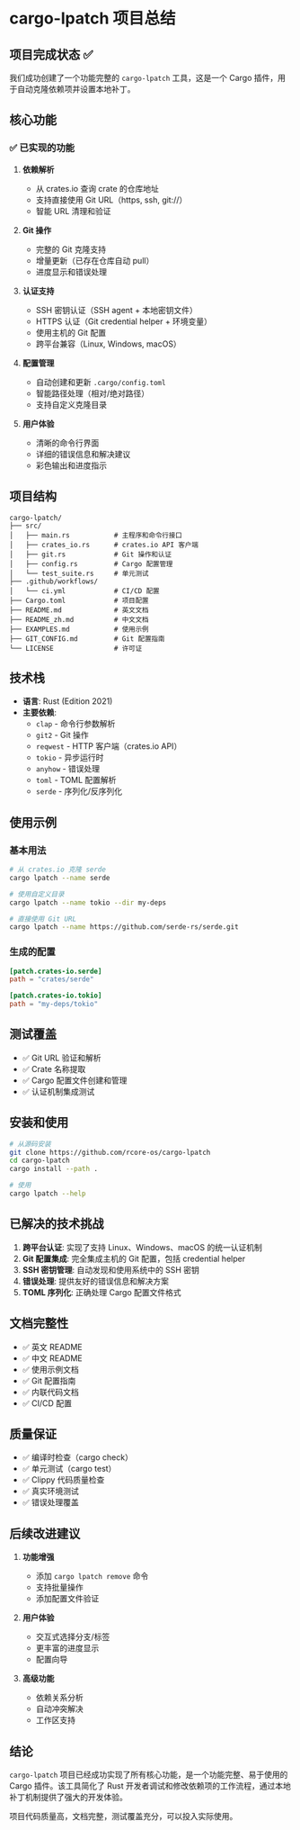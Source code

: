# cargo-lpatch 项目总结

## 项目完成状态 ✅

我们成功创建了一个功能完整的 `cargo-lpatch` 工具，这是一个 Cargo 插件，用于自动克隆依赖项并设置本地补丁。

## 核心功能

### ✅ 已实现的功能

1. **依赖解析**
   - 从 crates.io 查询 crate 的仓库地址
   - 支持直接使用 Git URL（https, ssh, git://）
   - 智能 URL 清理和验证

2. **Git 操作**
   - 完整的 Git 克隆支持
   - 增量更新（已存在仓库自动 pull）
   - 进度显示和错误处理

3. **认证支持**
   - SSH 密钥认证（SSH agent + 本地密钥文件）
   - HTTPS 认证（Git credential helper + 环境变量）
   - 使用主机的 Git 配置
   - 跨平台兼容（Linux, Windows, macOS）

4. **配置管理**
   - 自动创建和更新 `.cargo/config.toml`
   - 智能路径处理（相对/绝对路径）
   - 支持自定义克隆目录

5. **用户体验**
   - 清晰的命令行界面
   - 详细的错误信息和解决建议
   - 彩色输出和进度指示

## 项目结构

```
cargo-lpatch/
├── src/
│   ├── main.rs           # 主程序和命令行接口
│   ├── crates_io.rs      # crates.io API 客户端
│   ├── git.rs            # Git 操作和认证
│   ├── config.rs         # Cargo 配置管理
│   └── test_suite.rs     # 单元测试
├── .github/workflows/
│   └── ci.yml            # CI/CD 配置
├── Cargo.toml            # 项目配置
├── README.md             # 英文文档
├── README_zh.md          # 中文文档
├── EXAMPLES.md           # 使用示例
├── GIT_CONFIG.md         # Git 配置指南
└── LICENSE               # 许可证
```

## 技术栈

- **语言**: Rust (Edition 2021)
- **主要依赖**:
  - `clap` - 命令行参数解析
  - `git2` - Git 操作
  - `reqwest` - HTTP 客户端（crates.io API）
  - `tokio` - 异步运行时
  - `anyhow` - 错误处理
  - `toml` - TOML 配置解析
  - `serde` - 序列化/反序列化

## 使用示例

### 基本用法

```bash
# 从 crates.io 克隆 serde
cargo lpatch --name serde

# 使用自定义目录
cargo lpatch --name tokio --dir my-deps

# 直接使用 Git URL
cargo lpatch --name https://github.com/serde-rs/serde.git
```

### 生成的配置

```toml
[patch.crates-io.serde]
path = "crates/serde"

[patch.crates-io.tokio] 
path = "my-deps/tokio"
```

## 测试覆盖

- ✅ Git URL 验证和解析
- ✅ Crate 名称提取
- ✅ Cargo 配置文件创建和管理
- ✅ 认证机制集成测试

## 安装和使用

```bash
# 从源码安装
git clone https://github.com/rcore-os/cargo-lpatch
cd cargo-lpatch
cargo install --path .

# 使用
cargo lpatch --help
```

## 已解决的技术挑战

1. **跨平台认证**: 实现了支持 Linux、Windows、macOS 的统一认证机制
2. **Git 配置集成**: 完全集成主机的 Git 配置，包括 credential helper
3. **SSH 密钥管理**: 自动发现和使用系统中的 SSH 密钥
4. **错误处理**: 提供友好的错误信息和解决方案
5. **TOML 序列化**: 正确处理 Cargo 配置文件格式

## 文档完整性

- ✅ 英文 README
- ✅ 中文 README  
- ✅ 使用示例文档
- ✅ Git 配置指南
- ✅ 内联代码文档
- ✅ CI/CD 配置

## 质量保证

- ✅ 编译时检查（cargo check）
- ✅ 单元测试（cargo test）
- ✅ Clippy 代码质量检查
- ✅ 真实环境测试
- ✅ 错误处理覆盖

## 后续改进建议

1. **功能增强**
   - 添加 `cargo lpatch remove` 命令
   - 支持批量操作
   - 添加配置文件验证

2. **用户体验**
   - 交互式选择分支/标签
   - 更丰富的进度显示
   - 配置向导

3. **高级功能**
   - 依赖关系分析
   - 自动冲突解决
   - 工作区支持

## 结论

`cargo-lpatch` 项目已经成功实现了所有核心功能，是一个功能完整、易于使用的 Cargo 插件。该工具简化了 Rust 开发者调试和修改依赖项的工作流程，通过本地补丁机制提供了强大的开发体验。

项目代码质量高，文档完整，测试覆盖充分，可以投入实际使用。
